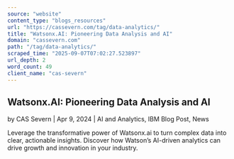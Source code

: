 ```yaml
---
source: "website"
content_type: "blogs_resources"
url: "https://cassevern.com/tag/data-analytics/"
title: "Watsonx.AI: Pioneering Data Analysis and AI"
domain: "cassevern.com"
path: "/tag/data-analytics/"
scraped_time: "2025-09-07T07:02:27.523897"
url_depth: 2
word_count: 49
client_name: "cas-severn"
---
```


## Watsonx.AI: Pioneering Data Analysis and AI

by CAS Severn | Apr 9, 2024 | AI and Analytics, IBM Blog Post, News

Leverage the transformative power of Watsonx.ai to turn complex data into clear, actionable insights. Discover how Watson’s AI-driven analytics can drive growth and innovation in your industry.